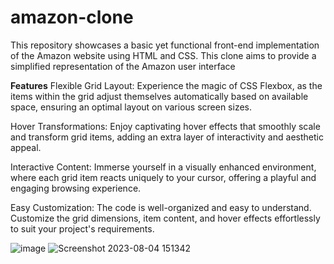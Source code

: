 # amazon-clone
This repository showcases a basic yet functional front-end implementation of the Amazon website using HTML and CSS. This clone aims to provide a simplified representation of the Amazon user interface

**Features**
Flexible Grid Layout: Experience the magic of CSS Flexbox, as the items within the grid adjust themselves automatically based on available space, ensuring an optimal layout on various screen sizes.

Hover Transformations: Enjoy captivating hover effects that smoothly scale and transform grid items, adding an extra layer of interactivity and aesthetic appeal.

Interactive Content: Immerse yourself in a visually enhanced environment, where each grid item reacts uniquely to your cursor, offering a playful and engaging browsing experience.

Easy Customization: The code is well-organized and easy to understand. Customize the grid dimensions, item content, and hover effects effortlessly to suit your project's requirements.

![image](https://github.com/rachit307/amazon-clone/assets/92736530/424811b5-3857-47b1-9850-518212a4bb93)
![Screenshot 2023-08-04 151342](https://github.com/rachit307/amazon-clone/assets/92736530/a35cf219-e8bb-4138-93f3-10cbb8032e35)

